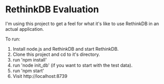 RethinkDB Evaluation
====================

I'm using this project to get a feel for what it's like to use RethinkDB in an actual application.

To run:
1. Install node.js and RethinkDB and start RethinkDB.
2. Clone this project and cd to it's directory.
3. run 'npm install'
4. run 'node init_db' (if you want to start with the test data).
5. run 'npm start'
6. Visit http://localhost:8739
